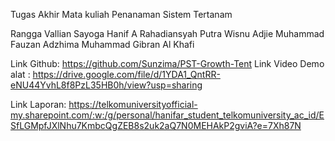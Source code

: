 Tugas Akhir Mata kuliah Penanaman Sistem Tertanam

Rangga Vallian Sayoga
Hanif A Rahadiansyah
Putra Wisnu Adjie
Muhammad Fauzan Adzhima
Muhammad Gibran Al Khafi

Link Github: https://github.com/Sunzima/PST-Growth-Tent
Link Video Demo alat : https://drive.google.com/file/d/1YDA1_QntRR-eNU44YvhL8f8PzL35HB0h/view?usp=sharing

Link Laporan: https://telkomuniversityofficial-my.sharepoint.com/:w:/g/personal/hanifar_student_telkomuniversity_ac_id/ESfLGMpfJXlNhu7KmbcQgZEB8s2uk2aQ7N0MEHAkP2gviA?e=7Xh87N
